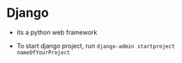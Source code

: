 # Django

- its a python web framework

- To start django project, run `django-admin startproject nameOfYourProject`
